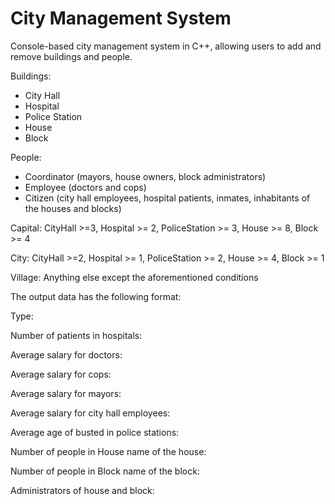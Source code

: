 # City Management System
Console-based city management system in C++, allowing users to add and remove buildings and people.

Buildings:
- City Hall
- Hospital
- Police Station
- House
- Block

People:
- Coordinator (mayors, house owners, block administrators)
- Employee (doctors and cops)
- Citizen (city hall employees, hospital patients, inmates, inhabitants of the houses and blocks)

Capital: CityHall >=3, Hospital >= 2, PoliceStation >= 3, House >= 8, Block >= 4

City: CityHall >=2, Hospital >= 1, PoliceStation >= 2, House >= 4, Block >= 1

Village: Anything else except the aforementioned conditions


The output data has the following format:

Type:

Number of patients in hospitals:

Average salary for doctors:

Average salary for cops:

Average salary for mayors:

Average salary for city hall employees:

Average age of busted in police stations:

Number of people in House name of the house:

Number of people in Block name of the block:

Administrators of house and block:
